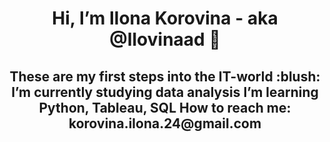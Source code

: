 <h1 align="center"> Hi, I’m Ilona Korovina - aka @Ilovinaad 👋</a>
<h2 align="center">These are my first steps into the IT-world  :blush: </a>
I’m currently studying data analysis </a>
I’m learning Python, Tableau, SQL </a>
How to reach me: korovina.ilona.24@gmail.com </a>
<!---
Ilovinaad/Ilovinaad is a ✨ special ✨ repository because its `README.md` (this file) appears on your GitHub profile.
You can click the Preview link to take a look at your changes.
--->
